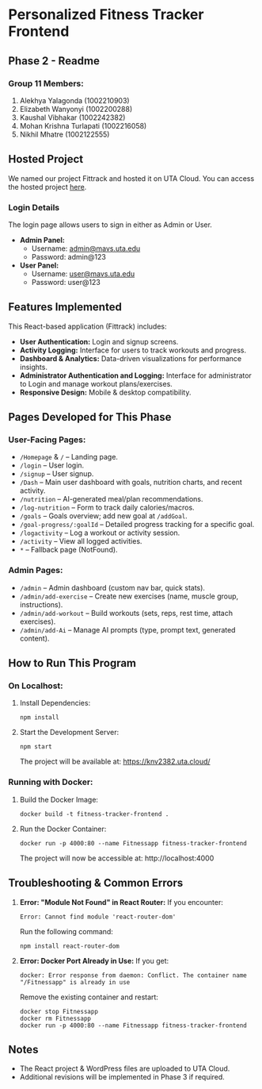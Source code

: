 # Personalized Fitness Tracker Frontend
## Phase 2 - Readme

### Group 11 Members:
1. Alekhya Yalagonda (1002210903)
2. Elizabeth Wanyonyi (1002200288)
3. Kaushal Vibhakar (1002242382)
4. Mohan Krishna Turlapati (1002216058)
5. Nikhil Mhatre (1002122555)

## Hosted Project
We named our project Fittrack and hosted it on UTA Cloud. You can access the hosted project [here](https://knv2382.uta.cloud/).

### Login Details
The login page allows users to sign in either as Admin or User.
- **Admin Panel:**
  - Username: admin@mavs.uta.edu
  - Password: admin@123
- **User Panel:**
  - Username: user@mavs.uta.edu
  - Password: user@123

## Features Implemented
This React-based application (Fittrack) includes:
- **User Authentication:** Login and signup screens.
- **Activity Logging:** Interface for users to track workouts and progress.
- **Dashboard & Analytics:** Data-driven visualizations for performance insights.
- **Administrator Authentication and Logging:** Interface for administrator to Login and manage workout plans/exercises.
- **Responsive Design:** Mobile & desktop compatibility.

## Pages Developed for This Phase
### User-Facing Pages:
- `/Homepage` & `/` – Landing page.
- `/login` – User login.
- `/signup` – User signup.
- `/Dash` – Main user dashboard with goals, nutrition charts, and recent activity.
- `/nutrition` – AI-generated meal/plan recommendations.
- `/log-nutrition` – Form to track daily calories/macros.
- `/goals` – Goals overview; add new goal at `/addGoal`.
- `/goal-progress/:goalId` – Detailed progress tracking for a specific goal.
- `/logactivity` – Log a workout or activity session.
- `/activity` – View all logged activities.
- `*` – Fallback page (NotFound).

### Admin Pages:
- `/admin` – Admin dashboard (custom nav bar, quick stats).
- `/admin/add-exercise` – Create new exercises (name, muscle group, instructions).
- `/admin/add-workout` – Build workouts (sets, reps, rest time, attach exercises).
- `/admin/add-Ai` – Manage AI prompts (type, prompt text, generated content).

## How to Run This Program
### On Localhost:
1. Install Dependencies:
   ```
   npm install
   ```
2. Start the Development Server:
   ```
   npm start
   ```
   The project will be available at: https://knv2382.uta.cloud/

### Running with Docker:
1. Build the Docker Image:
   ```
   docker build -t fitness-tracker-frontend .
   ```
2. Run the Docker Container:
   ```
   docker run -p 4000:80 --name Fitnessapp fitness-tracker-frontend
   ```
   The project will now be accessible at: http://localhost:4000

## Troubleshooting & Common Errors
1. **Error: "Module Not Found" in React Router:**
   If you encounter:
   ```
   Error: Cannot find module 'react-router-dom'
   ```
   Run the following command:
   ```
   npm install react-router-dom
   ```

2. **Error: Docker Port Already in Use:**
   If you get:
   ```
   docker: Error response from daemon: Conflict. The container name "/Fitnessapp" is already in use
   ```
   Remove the existing container and restart:
   ```
   docker stop Fitnessapp 
   docker rm Fitnessapp 
   docker run -p 4000:80 --name Fitnessapp fitness-tracker-frontend
   ```

## Notes
- The React project & WordPress files are uploaded to UTA Cloud.
- Additional revisions will be implemented in Phase 3 if required.
